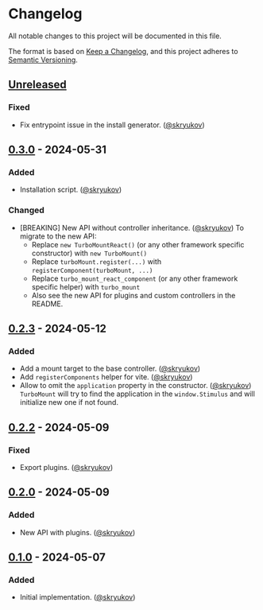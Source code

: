 # Changelog

All notable changes to this project will be documented in this file.

The format is based on [Keep a Changelog],
and this project adheres to [Semantic Versioning].

## [Unreleased]

### Fixed

- Fix entrypoint issue in the install generator. ([@skryukov])

## [0.3.0] - 2024-05-31

### Added

- Installation script. ([@skryukov])

### Changed

- [BREAKING] New API without controller inheritance. ([@skryukov])
  To migrate to the new API:
  - Replace `new TurboMountReact()` (or any other framework specific constructor) with `new TurboMount()`
  - Replace `turboMount.register(...)` with `registerComponent(turboMount, ...)`
  - Replace `turbo_mount_react_component` (or any other framework specific helper) with `turbo_mount`
  - Also see the new API for plugins and custom controllers in the README.

## [0.2.3] - 2024-05-12

### Added

- Add a mount target to the base controller. ([@skryukov])
- Add `registerComponents` helper for vite. ([@skryukov])
- Allow to omit the `application` property in the constructor. ([@skryukov])
  `TurboMount` will try to find the application in the `window.Stimulus` and will initialize new one if not found.

## [0.2.2] - 2024-05-09

### Fixed

- Export plugins. ([@skryukov])

## [0.2.0] - 2024-05-09

### Added

- New API with plugins. ([@skryukov])

## [0.1.0] - 2024-05-07

### Added

- Initial implementation. ([@skryukov])

[@skryukov]: https://github.com/skryukov

[Unreleased]: https://github.com/skryukov/turbo-mount/compare/v0.3.0...HEAD
[0.3.0]: https://github.com/skryukov/turbo-mount/compare/v0.2.3...v0.3.0
[0.2.3]: https://github.com/skryukov/turbo-mount/compare/v0.2.2...v0.2.3
[0.2.2]: https://github.com/skryukov/turbo-mount/compare/v0.2.0...v0.2.2
[0.2.0]: https://github.com/skryukov/turbo-mount/compare/v0.1.0...v0.2.0
[0.1.0]: https://github.com/skryukov/turbo-mount/commits/v0.1.0

[Keep a Changelog]: https://keepachangelog.com/en/1.0.0/
[Semantic Versioning]: https://semver.org/spec/v2.0.0.html
